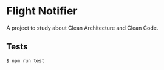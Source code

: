 # Flight Notifier

A project to study about Clean Architecture and Clean Code.

## Tests

```bash
$ npm run test
```
